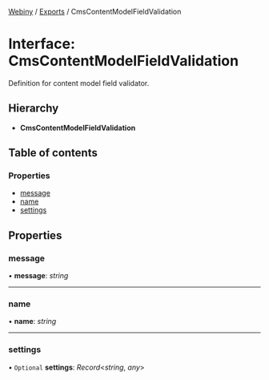 [Webiny](../README.md) / [Exports](../modules.md) / CmsContentModelFieldValidation

# Interface: CmsContentModelFieldValidation

Definition for content model field validator.

## Hierarchy

* **CmsContentModelFieldValidation**

## Table of contents

### Properties

- [message](cmscontentmodelfieldvalidation.md#message)
- [name](cmscontentmodelfieldvalidation.md#name)
- [settings](cmscontentmodelfieldvalidation.md#settings)

## Properties

### message

• **message**: *string*

___

### name

• **name**: *string*

___

### settings

• `Optional` **settings**: *Record*<*string*, *any*\>
